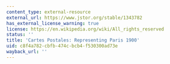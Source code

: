 ```yaml
---
content_type: external-resource
external_url: https://www.jstor.org/stable/1343782
has_external_license_warning: true
license: https://en.wikipedia.org/wiki/All_rights_reserved
status: ''
title: 'Cartes Postales: Representing Paris 1900'
uid: c8f4a782-cbfb-474c-bcb4-f530300ad73e
wayback_url: ''
---
```


